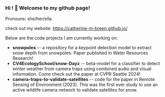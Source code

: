 ### Hi ! 👋 Welcome to my github page!

Pronouns: she/her/ella

check out my website: https://catherine-m-breen.github.io/

Below are the code projects I am currently working on: 
- **snowpoles** -- a repository for a keypoint detection model to extract snow depth from snowpoles. Paper published in Water Resources Research!
- **CV4EcologySchool/snow-Dayz** -- beta-model for a classifier to detect winter weather from camera traps using combined audio and visual information. Come check out the paper at CVPR Seattle 2024!
- **camera-traps-to-validate-satellites** -- code for the paper in Remote Sensing of Environment (2023). This was the first ever study to use an active wildlife camera network to validate satellites for snow.

<!--
**catherine-m-breen/catherine-m-breen** is a ✨ _special_ ✨ repository because its `README.md` (this file) appears on your GitHub profile.

Here are some ideas to get you started:

- 🔭 I’m currently working on ...
- 🌱 I’m currently learning ...
- 👯 I’m looking to collaborate on ...
- 🤔 I’m looking for help with ...
- 💬 Ask me about ...
- 📫 How to reach me: ...
- 😄 Pronouns: 
- ⚡ Fun fact: ...
##### check out my website: https://catherine-m-breen.github.io/webpage/ 


-->
